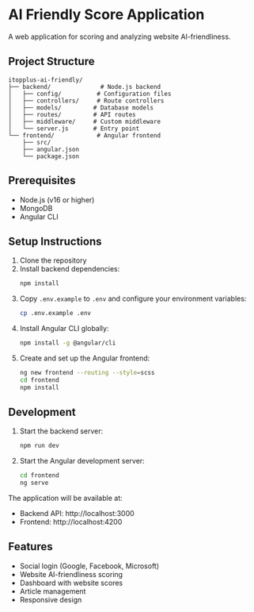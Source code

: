 # AI Friendly Score Application

A web application for scoring and analyzing website AI-friendliness.

## Project Structure

```
itopplus-ai-friendly/
├── backend/              # Node.js backend
│   ├── config/          # Configuration files
│   ├── controllers/     # Route controllers
│   ├── models/         # Database models
│   ├── routes/         # API routes
│   ├── middleware/     # Custom middleware
│   └── server.js       # Entry point
└── frontend/            # Angular frontend
    ├── src/
    ├── angular.json
    └── package.json
```

## Prerequisites

- Node.js (v16 or higher)
- MongoDB
- Angular CLI

## Setup Instructions

1. Clone the repository
2. Install backend dependencies:
   ```bash
   npm install
   ```
3. Copy `.env.example` to `.env` and configure your environment variables:
   ```bash
   cp .env.example .env
   ```
4. Install Angular CLI globally:
   ```bash
   npm install -g @angular/cli
   ```
5. Create and set up the Angular frontend:
   ```bash
   ng new frontend --routing --style=scss
   cd frontend
   npm install
   ```

## Development

1. Start the backend server:
   ```bash
   npm run dev
   ```
2. Start the Angular development server:
   ```bash
   cd frontend
   ng serve
   ```

The application will be available at:

- Backend API: http://localhost:3000
- Frontend: http://localhost:4200

## Features

- Social login (Google, Facebook, Microsoft)
- Website AI-friendliness scoring
- Dashboard with website scores
- Article management
- Responsive design
